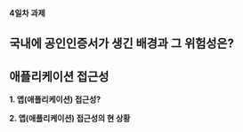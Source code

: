 **4일차 과제**

## 국내에 공인인증서가 생긴 배경과 그 위험성은?  

## 애플리케이션 접근성  
   **1. 앱(애플리케이션) 접근성?**
   
   **2. 앱(애플리케이션) 접근성의 현 상황**
